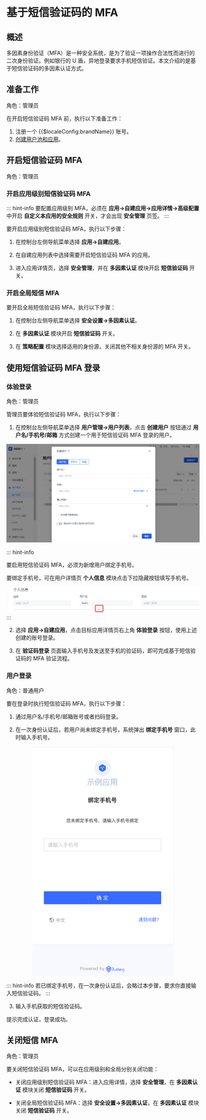 # 基于短信验证码的 MFA

<LastUpdated/>

## 概述

多因素身份验证（MFA）是一种安全系统，是为了验证一项操作合法性而进行的二次身份验证。例如银行的 U 盾，异地登录要求手机短信验证。本文介绍的是基于短信验证码的多因素认证方式。

## 准备工作

角色：管理员

在开启短信验证码 MFA 前，执行以下准备工作：

1. <a :href="`${$themeConfig.consoleDomain}`">注册一个 {{$localeConfig.brandName}} 账号</a>。
2. [创建用户池和应用](/guides/basics/authenticate-first-user/use-hosted-login-page.md)。

## 开启短信验证码 MFA

角色：管理员

### 开启应用级别短信验证码 MFA

::: hint-info
要配置应用级别 MFA，必须在 **应用->自建应用->应用详情->高级配置** 中开启 **自定义本应用的安全规则** 开关，才会出现 **安全管理** 页签。
:::

要开启应用级别短信验证码 MFA，执行以下步骤：

1. 在控制台左侧导航菜单选择 **应用->自建应用**。

2. 在自建应用列表中选择需要开启短信验证码 MFA 的应用。

3. 进入应用详情页，选择 **安全管理**，并在 **多因素认证** 模块开启 **短信验证码** 开关。

### 开启全局短信 MFA

要开启全局短信验证码 MFA，执行以下步骤：

1. 在控制台左侧导航菜单选择 **安全设置->多因素认证**。

2. 在 **多因素认证** 模块开启 **短信验证码** 开关。

3. 在 **策略配置** 模块选择适用的身份源，关闭其他不相关身份源的 MFA 开关。

## 使用短信验证码 MFA 登录

### 体验登录

角色：管理员

管理员要体验短信验证码 MFA，执行以下步骤：

1. 在控制台左侧导航菜单选择 **用户管理->用户列表**，点击 **创建用户** 按钮通过 **用户名/手机号/邮箱** 方式创建一个用于短信验证码 MFA 登录的用户。

![](./images/create-user.png)

::: hint-info

要启用短信验证码 MFA，必须为新增用户绑定手机号。

要绑定手机号，可在用户详情页 **个人信息** 模块点击下拉隐藏按钮填写手机号。

![](./images/unhide-button.png)
:::

2. 选择 **应用->自建应用**，点击目标应用详情页右上角 **体验登录** 按钮，使用上述创建的账号登录。

3. 在 **验证码登录** 页面输入手机号及发送至手机的验证码，即可完成基于短信验证码的 MFA 验证流程。

### 用户登录

角色：普通用户

要在登录时执行短信验证码 MFA，执行以下步骤：

1. 通过用户名/手机号/邮箱账号或者扫码登录。

2. 在一次身份认证后，若用户尚未绑定手机号，系统弹出 **绑定手机号** 窗口，此时输入手机号。

<img src="./images/Xnip2021-03-04_15-30-05.png" height=600 style="display:block;margin: 0 auto;">

::: hint-info
若已绑定手机号，在一次身份认证后，会略过本步骤，要求你直接输入短信验证码。
:::

3. 输入手机获取的短信验证码。

提示完成认证，登录成功。

## 关闭短信 MFA

角色：管理员

要关闭短信验证码 MFA，可以在应用级别和全局分别关闭功能：

* 关闭应用级别短信验证码 MFA：进入应用详情，选择 **安全管理**，在 **多因素认证** 模块关闭 **短信验证码** 开关。

* 关闭全局短信验证码 MFA：选择 **安全设置->多因素认证**，在 **多因素认证** 模块关闭 **短信验证码** 开关。

